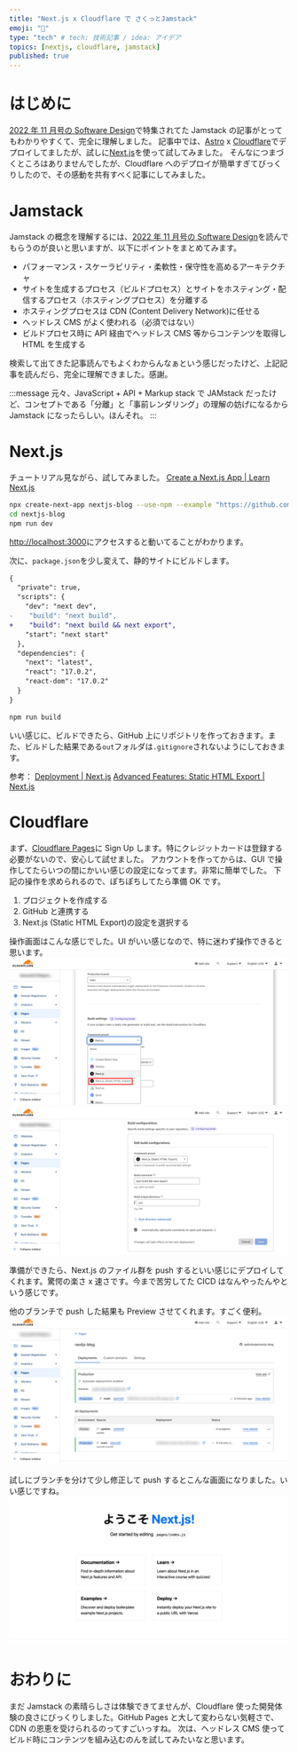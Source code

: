 ```yaml
---
title: "Next.js x Cloudflare で さくっとJamstack"
emoji: "🍓"
type: "tech" # tech: 技術記事 / idea: アイデア
topics: [nextjs, cloudflare, jamstack]
published: true
---
```


# はじめに

[2022 年 11 月号の Software Design](https://gihyo.jp/magazine/SD/archive/2022/202211)で特集されてた Jamstack の記事がとってもわかりやすくて、完全に理解しました。
記事中では、[Astro](https://astro.build/) x [Cloudflare](https://www.cloudflare.com/ja-jp/)でデプロイしてましたが、試しに[Next.js](https://nextjs.org/)を使って試してみました。
そんなにつまづくところはありませんでしたが、Cloudflare へのデプロイが簡単すぎてびっくりしたので、その感動を共有すべく記事にしてみました。

# Jamstack

Jamstack の概念を理解するには、[2022 年 11 月号の Software Design](https://gihyo.jp/magazine/SD/archive/2022/202211)を読んでもらうのが良いと思いますが、以下にポイントをまとめてみます。

- パフォーマンス・スケーラビリティ・柔軟性・保守性を高めるアーキテクチャ
- サイトを生成するプロセス（ビルドプロセス）とサイトをホスティング・配信するプロセス（ホスティングプロセス）を分離する
- ホスティングプロセスは CDN (Content Delivery Network)に任せる
- ヘッドレス CMS がよく使われる（必須ではない）
- ビルドプロセス時に API 経由でヘッドレス CMS 等からコンテンツを取得し HTML を生成する

検索して出てきた記事読んでもよくわからんなぁという感じだったけど、上記記事を読んだら、完全に理解できました。感謝。

:::message
元々、JavaScript + API + Markup stack で JAMstack だったけど、コンセプトである「分離」と「事前レンダリング」の理解の妨げになるから Jamstack になったらしい。ほんそれ。
:::

# Next.js

チュートリアル見ながら、試してみました。
[Create a Next.js App | Learn Next.js](https://nextjs.org/learn/basics/create-nextjs-app)

```bash
npx create-next-app nextjs-blog --use-npm --example "https://github.com/vercel/next-learn/tree/master/basics/learn-starter"
cd nextjs-blog
npm run dev
```

[http://localhost:3000](http://localhost:3000)にアクセスすると動いてることがわかります。

次に、`package.json`を少し変えて、静的サイトにビルドします。

```diff json:package.json
{
  "private": true,
  "scripts": {
    "dev": "next dev",
-    "build": "next build",
+    "build": "next build && next export",
    "start": "next start"
  },
  "dependencies": {
    "next": "latest",
    "react": "17.0.2",
    "react-dom": "17.0.2"
  }
}
```

```bash
npm run build
```

いい感じに、ビルドできたら、GitHub 上にリポジトリを作っておきます。また、ビルドした結果である`out`フォルダは`.gitignore`されないようにしておきます。

参考：
[Deployment | Next.js](https://nextjs.org/docs/deployment#static-html-export)
[Advanced Features: Static HTML Export | Next.js](https://nextjs.org/docs/advanced-features/static-html-export)

# Cloudflare

まず、[Cloudflare Pages](https://pages.cloudflare.com/)に Sign Up します。特にクレジットカードは登録する必要がないので、安心して試せました。
アカウントを作ってからは、GUI で操作してたらいつの間にかいい感じの設定になってます。非常に簡単でした。
下記の操作を求められるので、ぽちぽちしてたら準備 OK です。

1. プロジェクトを作成する
2. GitHub と連携する
3. Next.js (Static HTML Export)の設定を選択する

操作画面はこんな感じでした。UI がいい感じなので、特に迷わず操作できると思います。
![](/images/e31e78207f04be/cloudflare1.png)
![](/images/e31e78207f04be/cloudflare2.png)

準備ができたら、Next.js のファイル群を push するといい感じにデプロイしてくれます。驚愕の楽さ x 速さです。今まで苦労してた CICD はなんやったんやという感じです。

他のブランチで push した結果も Preview させてくれます。すごく便利。
![](/images/e31e78207f04be/cloudflare3.png)

試しにブランチを分けて少し修正して push するとこんな画面になりました。いい感じですね。
![](/images/e31e78207f04be/Create-Next-App.png)

# おわりに

まだ Jamstack の素晴らしさは体験できてませんが、Cloudflare 使った開発体験の良さにびっくりしました。GitHub Pages と大して変わらない気軽さで、CDN の恩恵を受けられるのってすごいっすね。
次は、ヘッドレス CMS 使ってビルド時にコンテンツを組み込むのんを試してみたいなと思います。
